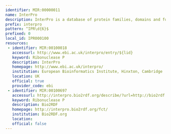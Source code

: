 ```yaml
---
identifier: MIR:00000011
name: InterPro
description: InterPro is a database of protein families, domains and functional sites in which identifiable features found in known proteins can be applied to unknown protein sequences.
prefix: interpro
pattern: ^IPR\d{6}$
prefixed: 0
local_id: IPR000100
resources:
 - identifier: MIR:00100018
   accessurl: http://www.ebi.ac.uk/interpro/entry/${lid}
   keyword: Ribonuclease P
   description: InterPro
   homepage: http://www.ebi.ac.uk/interpro/
   institution: European Bioinformatics Institute, Hinxton, Cambridge
   location: UK
   official: true
   provider_code: ebi
 - identifier: MIR:00100697
   accessurl: http://interpro.bio2rdf.org/describe/?url=http://bio2rdf.org/interpro:${lid}
   keyword: Ribonuclease P
   description: Bio2RDF
   homepage: http://interpro.bio2rdf.org/fct/
   institution: Bio2RDF.org
   location: 
   official: false
---
```

